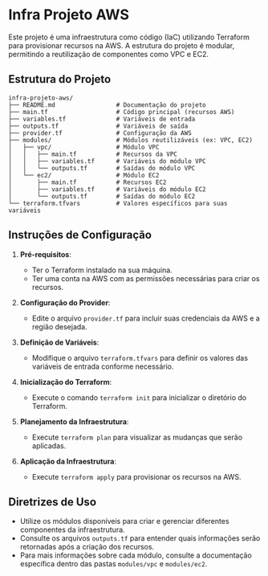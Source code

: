 # Infra Projeto AWS

Este projeto é uma infraestrutura como código (IaC) utilizando Terraform para provisionar recursos na AWS. A estrutura do projeto é modular, permitindo a reutilização de componentes como VPC e EC2.

## Estrutura do Projeto

```
infra-projeto-aws/
├── README.md                 # Documentação do projeto
├── main.tf                   # Código principal (recursos AWS)
├── variables.tf              # Variáveis de entrada
├── outputs.tf                # Variáveis de saída
├── provider.tf               # Configuração da AWS
├── modules/                  # Módulos reutilizáveis (ex: VPC, EC2)
│   ├── vpc/                  # Módulo VPC
│   │   ├── main.tf           # Recursos da VPC
│   │   ├── variables.tf      # Variáveis do módulo VPC
│   │   └── outputs.tf        # Saídas do módulo VPC
│   └── ec2/                  # Módulo EC2
│       ├── main.tf           # Recursos EC2
│       ├── variables.tf      # Variáveis do módulo EC2
│       └── outputs.tf        # Saídas do módulo EC2
└── terraform.tfvars          # Valores específicos para suas variáveis
```

## Instruções de Configuração

1. **Pré-requisitos**:
   - Ter o Terraform instalado na sua máquina.
   - Ter uma conta na AWS com as permissões necessárias para criar os recursos.

2. **Configuração do Provider**:
   - Edite o arquivo `provider.tf` para incluir suas credenciais da AWS e a região desejada.

3. **Definição de Variáveis**:
   - Modifique o arquivo `terraform.tfvars` para definir os valores das variáveis de entrada conforme necessário.

4. **Inicialização do Terraform**:
   - Execute o comando `terraform init` para inicializar o diretório do Terraform.

5. **Planejamento da Infraestrutura**:
   - Execute `terraform plan` para visualizar as mudanças que serão aplicadas.

6. **Aplicação da Infraestrutura**:
   - Execute `terraform apply` para provisionar os recursos na AWS.

## Diretrizes de Uso

- Utilize os módulos disponíveis para criar e gerenciar diferentes componentes da infraestrutura.
- Consulte os arquivos `outputs.tf` para entender quais informações serão retornadas após a criação dos recursos.
- Para mais informações sobre cada módulo, consulte a documentação específica dentro das pastas `modules/vpc` e `modules/ec2`.